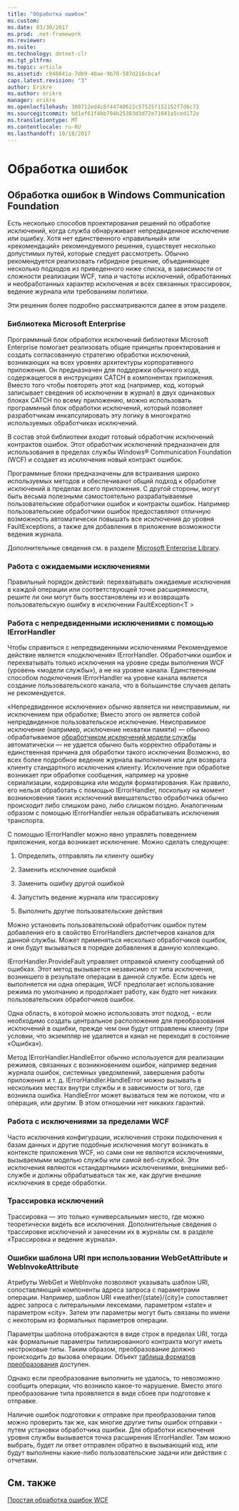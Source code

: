 ```yaml
---
title: "Обработка ошибок"
ms.custom: 
ms.date: 03/30/2017
ms.prod: .net-framework
ms.reviewer: 
ms.suite: 
ms.technology: dotnet-clr
ms.tgt_pltfrm: 
ms.topic: article
ms.assetid: c948841a-7db9-40ae-9b78-587d216cbcaf
caps.latest.revision: "3"
author: Erikre
ms.author: erikre
manager: erikre
ms.openlocfilehash: 308712ed4c8f44740622c57525f152152f7d6c73
ms.sourcegitcommit: bd1ef61f4bb794b25383d3d72e71041a5ced172e
ms.translationtype: MT
ms.contentlocale: ru-RU
ms.lasthandoff: 10/18/2017
---
```

# <a name="error-handling"></a>Обработка ошибок
## <a name="error-handling-in-windows-communication-foundation"></a>Обработка ошибок в Windows Communication Foundation  
 Есть несколько способов проектирования решений по обработке исключений, когда служба обнаруживает непредвиденное исключение или ошибку. Хотя нет единственного «правильный» или «рекомендаций» рекомендуемого решения, существует несколько допустимых путей, которые следует рассмотреть. Обычно рекомендуется реализовать гибридное решение, объединяющее несколько подходов из приведенного ниже списка, в зависимости от сложности реализации WCF, типа и частоты исключений, обработанных и необработанных характер исключения и всех связанных трассировок, ведение журнала или требованиям политики.  
  
 Эти решения более подробно рассматриваются далее в этом разделе.  
  
### <a name="the-microsoft-enterprise-library"></a>Библиотека Microsoft Enterprise  
 Программный блок обработки исключений библиотеки Microsoft Enterprise помогает реализовать общие принципы проектирования и создать согласованную стратегию обработки исключений, возникающих на всех уровнях архитектуры корпоративного приложения. Он предназначен для поддержки обычного кода, содержащегося в инструкциях CATCH в компонентах приложения. Вместо того чтобы повторять этот код (например, код, который записывает сведения об исключении в журнал) в двух одинаковых блоках CATCH по всему приложению, можно использовать программный блок обработки исключений, который позволяет разработчикам инкапсулировать эту логику в многократно используемых обработчиках исключений.  
  
 В состав этой библиотеки входит готовый обработчик исключений контрактов ошибок. Этот обработчик исключений предназначен для использования в пределах службы Windows® Communication Foundation (WCF) и создает из исключения новый контракт ошибок.  
  
 Программные блоки предназначены для встраивания широко используемых методов и обеспечивают общий подход к обработке исключений в пределах всего приложения. С другой стороны, могут быть весьма полезными самостоятельно разрабатываемые пользовательские обработчики ошибок и контракты ошибок. Например пользовательские обработчики ошибок предоставляют отличную возможность автоматически повышать все исключения до уровня FaultExceptions, а также для добавления в приложение возможности ведения журнала.  
  
 Дополнительные сведения см. в разделе [Microsoft Enterprise Library](http://msdn.microsoft.com/library/ff632023.aspx).  
  
### <a name="dealing-with-expected-exceptions"></a>Работа с ожидаемыми исключениями  
 Правильный порядок действий: перехватывать ожидаемые исключения в каждой операции или соответствующей точке расширяемости, решите ли они могут быть восстановлены из и возвращать пользовательскую ошибку в исключении FaultException\<T >  
  
### <a name="dealing-with-unexpected-exceptions-using-an-ierrorhandler"></a>Работа с непредвиденными исключениями с помощью IErrorHandler  
 Чтобы справиться с непредвиденными исключениями Рекомендуемое действие является «подключения» IErrorHandler. Обработчики ошибок и перехватывать только исключения на уровне среды выполнения WCF (уровень «модели службы»), а не на уровне канала. Единственным способом подключения IErrorHandler на уровне канала является создание пользовательского канала, что в большинстве случаев делать не рекомендуется.  
  
 «Непредвиденное исключение» обычно является ни неисправимым, ни исключением при обработке; Вместо этого он является собой непредвиденное пользовательское исключение. Неисправимое исключение (например, исключение нехватки памяти) — обычно обрабатываемое [обработчиком исключений модели службы](http://msdn.microsoft.com/library/system.servicemodel.dispatcher.exceptionhandler.aspx) автоматически — не удается обычно быть корректно обработаны и единственная причина для обработки такого исключения Возможно, во всех более подробное ведение журнала выполнения или для возврата клиенту стандартного исключения клиенту. Исключение при обработке возникает при обработке сообщения, например на уровне сериализации, кодировщика или модуля форматирования. Как правило, его нельзя обработать с помощью IErrorHandler, поскольку на момент возникновения таких исключений вмешательство обработчика обычно происходит либо слишком рано, либо слишком поздно. Аналогичным образом с помощью IErrorHandler нельзя обрабатывать исключения транспорта.  
  
 С помощью IErrorHandler можно явно управлять поведением приложения, когда возникает исключение. Можно сделать следующее:  
  
1.  Определить, отправлять ли клиенту ошибку  
  
2.  Заменить исключение ошибкой  
  
3.  Заменить ошибку другой ошибкой  
  
4.  Запустить ведение журнала или трассировку  
  
5.  Выполнить другие пользовательские действия  
  
 Можно установить пользовательский обработчик ошибок путем добавления его в свойство ErrorHandlers диспетчеров каналов для данной службы.  Может применяться несколько обработчиков ошибок, и они будут вызываться в порядке добавления в данную коллекцию.  
  
 IErrorHandler.ProvideFault управляет отправкой клиенту сообщений об ошибках. Этот метод вызывается независимо от типа исключения, возникшего в результате операции в данной службе. Если здесь не выполняется ни одна операция, WCF предполагает использование режима по умолчанию и продолжает работу, как будто нет никаких пользовательских обработчиков ошибок.  
  
 Одна область, в которой можно использовать этот подход, - если необходимо создать центральное расположение для преобразования исключений в ошибки, прежде чем они будут отправлены клиенту (при условии, что экземпляр не удаляется и канал не переходит в состояние «Ошибка»).  
  
 Метод IErrorHandler.HandleError обычно используется для реализации режимов, связанных с возникновением ошибок, например ведения журнала ошибок, системных уведомлений, завершения работы приложения и т. д. IErrorHandler.HandleError можно вызывать в нескольких местах внутри службы и в зависимости от того, где возникла ошибка. HandleError может вызваться тем же потоком, что и операция, или другим. В этом отношении нет никаких гарантий.  
  
### <a name="dealing-with-exceptions-outside-wcf"></a>Работа с исключениями за пределами WCF  
 Часто исключения конфигурации, исключения строки подключения к базам данных и другие подобные исключения могут возникать в контексте приложения WCF, но сами они не являются исключениями, вызываемыми моделью службы или самой веб-службой. Эти исключения являются «стандартными» исключениями, внешними веб-службе и должны обрабатываться так же, как другие внешние исключения в среде обработки.  
  
### <a name="tracing-exceptions"></a>Трассировка исключений  
 Трассировка — это только «универсальным» место, где можно теоретически видеть все исключения. Дополнительные сведения о трассировке исключений и занесении их в журналы см. в разделе «Трассировка и ведение журнала».  
  
### <a name="uri-template-errors-when-using-webgetattribute-and-webinvokeattribute"></a>Ошибки шаблона URI при использовании WebGetAttribute и WebInvokeAttribute  
 Атрибуты WebGet и WebInvoke позволяют указывать шаблон URI, сопоставляющий компоненты адреса запроса с параметрами операции. Например, шаблон URI «weather/{state}/{city}» сопоставляет адрес запроса с литеральными лексемами, параметром «state» и параметром «city». Затем эти параметры могут быть связаны по имени с некоторым из формальных параметров операции.  
  
 Параметры шаблона отображаются в виде строк в пределах URI, тогда как формальные параметры типизированного контракта могут иметь нестроковые типы. Таким образом, преобразование должно происходить до вызова операции. Объект [таблица форматов преобразования](http://msdn.microsoft.com/library/bb412172.aspx) доступен.  
  
 Однако если преобразование выполнить не удалось, то невозможно сообщить операции, что возникло какое-то нарушение. Вместо этого преобразование типа проявляется в виде сбоев при подготовке к отправке.  
  
 Наличие ошибок подготовки к отправке при преобразовании типов можно проверить так же, как многие другие типы ошибок отправки - путем установки обработчика ошибки. Для обработки исключения уровня службы вызывается точка расширения IErrorHandler. Там можно выбрать, будет ли ответ отправлен обратно в вызывающий код, или будут выполнены какие-либо пользовательские задачи или действия с отчетами.  
  
## <a name="see-also"></a>См. также  
 [Простая обработка ошибок WCF](http://msdn.microsoft.com/library/gg281715.aspx)
